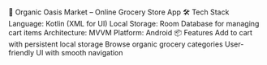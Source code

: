 🌿 Organic Oasis Market – Online Grocery Store App
🛠 Tech Stack
Language: Kotlin (XML for UI)
Local Storage: Room Database for managing cart items
Architecture: MVVM
Platform: Android
📦 Features
Add to cart with persistent local storage
Browse organic grocery categories
User-friendly UI with smooth navigation
